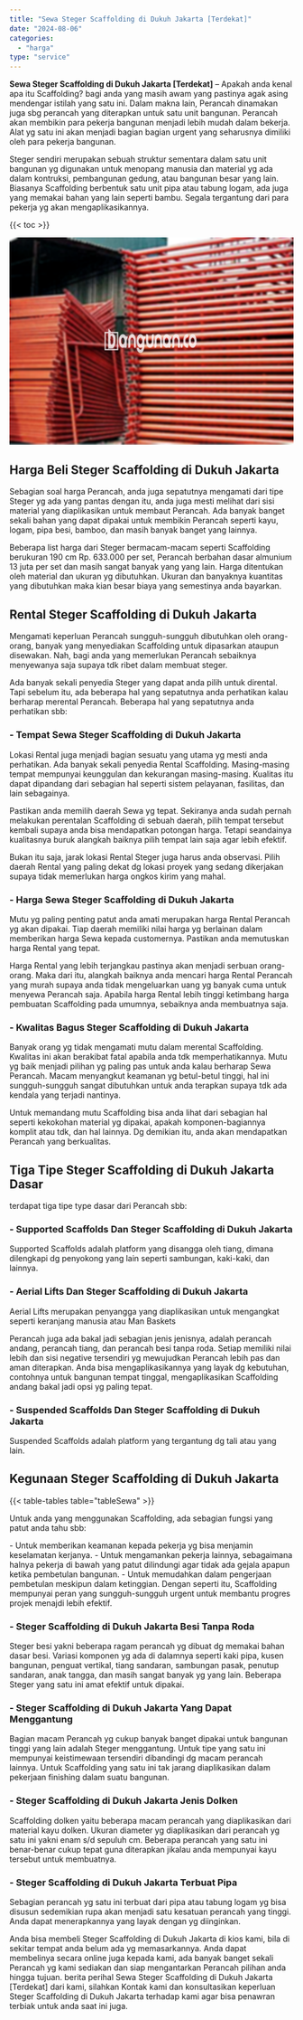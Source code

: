 ```yaml
---
title: "Sewa Steger Scaffolding di Dukuh Jakarta [Terdekat]"
date: "2024-08-06"
categories: 
  - "harga"
type: "service"
---
```


**Sewa Steger Scaffolding di Dukuh Jakarta \[Terdekat\]** – Apakah anda kenal apa itu Scaffolding? bagi anda yang masih awam yang pastinya agak asing mendengar istilah yang satu ini. Dalam makna lain, Perancah dinamakan juga sbg perancah yang diterapkan untuk satu unit bangunan. Perancah akan membikin para pekerja bangunan menjadi lebih mudah dalam bekerja. Alat yg satu ini akan menjadi bagian bagian urgent yang seharusnya dimiliki oleh para pekerja bangunan.

Steger sendiri merupakan sebuah struktur sementara dalam satu unit bangunan yg digunakan untuk menopang manusia dan material yg ada dalam kontruksi, pembangunan gedung, atau bangunan besar yang lain. Biasanya Scaffolding berbentuk satu unit pipa atau tabung logam, ada juga yang memakai bahan yang lain seperti bambu. Segala tergantung dari para pekerja yg akan mengaplikasikannya.

{{< toc >}}

![Sewa Steger Scaffolding di Dukuh Jakarta [Terdekat]](/images/sewa-scaffolding-steger-16.png)

## Harga Beli Steger Scaffolding di Dukuh Jakarta

Sebagian soal harga Perancah, anda juga sepatutnya mengamati dari tipe Steger yg ada yang pantas dengan itu, anda juga mesti melihat dari sisi material yang diaplikasikan untuk membaut Perancah. Ada banyak banget sekali bahan yang dapat dipakai untuk membikin Perancah seperti kayu, logam, pipa besi, bamboo, dan masih banyak banget yang lainnya.

Beberapa list harga dari Steger bermacam-macam seperti Scaffolding berukuran 190 cm Rp. 633.000 per set, Perancah berbahan dasar almunium 13 juta per set dan masih sangat banyak yang yang lain. Harga ditentukan oleh material dan ukuran yg dibutuhkan. Ukuran dan banyaknya kuantitas yang dibutuhkan maka kian besar biaya yang semestinya anda bayarkan.

## Rental Steger Scaffolding di Dukuh Jakarta

Mengamati keperluan Perancah sungguh-sungguh dibutuhkan oleh orang-orang, banyak yang menyediakan Scaffolding untuk dipasarkan ataupun disewakan. Nah, bagi anda yang memerlukan Perancah sebaiknya menyewanya saja supaya tdk ribet dalam membuat steger.

Ada banyak sekali penyedia Steger yang dapat anda pilih untuk dirental. Tapi sebelum itu, ada beberapa hal yang sepatutnya anda perhatikan kalau berharap merental Perancah. Beberapa hal yang sepatutnya anda perhatikan sbb:

### \- Tempat Sewa Steger Scaffolding di Dukuh Jakarta

Lokasi Rental juga menjadi bagian sesuatu yang utama yg mesti anda perhatikan. Ada banyak sekali penyedia Rental Scaffolding. Masing-masing tempat mempunyai keunggulan dan kekurangan masing-masing. Kualitas itu dapat dipandang dari sebagian hal seperti sistem pelayanan, fasilitas, dan lain sebagainya.

Pastikan anda memilih daerah Sewa yg tepat. Sekiranya anda sudah pernah melakukan perentalan Scaffolding di sebuah daerah, pilih tempat tersebut kembali supaya anda bisa mendapatkan potongan harga. Tetapi seandainya kualitasnya buruk alangkah baiknya pilih tempat lain saja agar lebih efektif.

Bukan itu saja, jarak lokasi Rental Steger juga harus anda observasi. Pilih daerah Rental yang paling dekat dg lokasi proyek yang sedang dikerjakan supaya tidak memerlukan harga ongkos kirim yang mahal.

### \- Harga Sewa Steger Scaffolding di Dukuh Jakarta

Mutu yg paling penting patut anda amati merupakan harga Rental Perancah yg akan dipakai. Tiap daerah memiliki nilai harga yg berlainan dalam memberikan harga Sewa kepada customernya. Pastikan anda memutuskan harga Rental yang tepat.

Harga Rental yang lebih terjangkau pastinya akan menjadi serbuan orang-orang. Maka dari itu, alangkah baiknya anda mencari harga Rental Perancah yang murah supaya anda tidak mengeluarkan uang yg banyak cuma untuk menyewa Perancah saja. Apabila harga Rental lebih tinggi ketimbang harga pembuatan Scaffolding pada umumnya, sebaiknya anda membuatnya saja.

### \- Kwalitas Bagus Steger Scaffolding di Dukuh Jakarta

Banyak orang yg tidak mengamati mutu dalam merental Scaffolding. Kwalitas ini akan berakibat fatal apabila anda tdk memperhatikannya. Mutu yg baik menjadi pilihan yg paling pas untuk anda kalau berharap Sewa Perancah. Macam menyangkut keamanan yg betul-betul tinggi, hal ini sungguh-sungguh sangat dibutuhkan untuk anda terapkan supaya tdk ada kendala yang terjadi nantinya.

Untuk memandang mutu Scaffolding bisa anda lihat dari sebagian hal seperti kekokohan material yg dipakai, apakah komponen-bagiannya komplit atau tdk, dan hal lainnya. Dg demikian itu, anda akan mendapatkan Perancah yang berkualitas.

## Tiga Tipe Steger Scaffolding di Dukuh Jakarta Dasar

terdapat tiga tipe type dasar dari Perancah sbb:

### \- Supported Scaffolds Dan Steger Scaffolding di Dukuh Jakarta

Supported Scaffolds adalah platform yang disangga oleh tiang, dimana dilengkapi dg penyokong yang lain seperti sambungan, kaki-kaki, dan lainnya.

### \- Aerial Lifts Dan Steger Scaffolding di Dukuh Jakarta

Aerial Lifts merupakan penyangga yang diaplikasikan untuk mengangkat seperti keranjang manusia atau Man Baskets

Perancah juga ada bakal jadi sebagian jenis jenisnya, adalah perancah andang, perancah tiang, dan perancah besi tanpa roda. Setiap memiliki nilai lebih dan sisi negative tersendiri yg mewujudkan Perancah lebih pas dan aman diterapkan. Anda bisa mengaplikasikannya yang layak dg kebutuhan, contohnya untuk bangunan tempat tinggal, mengaplikasikan Scaffolding andang bakal jadi opsi yg paling tepat.

### \- Suspended Scaffolds Dan Steger Scaffolding di Dukuh Jakarta

Suspended Scaffolds adalah platform yang tergantung dg tali atau yang lain.

## Kegunaan Steger Scaffolding di Dukuh Jakarta

{{< table-tables table="tableSewa" >}}

Untuk anda yang menggunakan Scaffolding, ada sebagian fungsi yang patut anda tahu sbb:

\- Untuk memberikan keamanan kepada pekerja yg bisa menjamin keselamatan kerjanya. - Untuk mengamankan pekerja lainnya, sebagaimana halnya pekerja di bawah yang patut dilindungi agar tidak ada gejala apapun ketika pembetulan bangunan. - Untuk memudahkan dalam pengerjaan pembetulan meskipun dalam ketinggian. Dengan seperti itu, Scaffolding mempunyai peran yang sungguh-sungguh urgent untuk membantu progres projek menajdi lebih efektif.

### \- Steger Scaffolding di Dukuh Jakarta Besi Tanpa Roda

Steger besi yakni beberapa ragam perancah yg dibuat dg memakai bahan dasar besi. Variasi komponen yg ada di dalamnya seperti kaki pipa, kusen bangunan, penguat vertikal, tiang sandaran, sambungan pasak, penutup sandaran, anak tangga, dan masih sangat banyak yg yang lain. Beberapa Steger yang satu ini amat efektif untuk dipakai.

### \- Steger Scaffolding di Dukuh Jakarta Yang Dapat Menggantung

Bagian macam Perancah yg cukup banyak banget dipakai untuk bangunan tinggi yang lain adalah Steger menggantung. Untuk tipe yang satu ini mempunyai keistimewaan tersendiri dibandingi dg macam perancah lainnya. Untuk Scaffolding yang satu ini tak jarang diaplikasikan dalam pekerjaan finishing dalam suatu bangunan.

### \- Steger Scaffolding di Dukuh Jakarta Jenis Dolken

Scaffolding dolken yaitu beberapa macam perancah yang diaplikasikan dari material kayu dolken. Ukuran diameter yg diaplikasikan dari perancah yg satu ini yakni enam s/d sepuluh cm. Beberapa perancah yang satu ini benar-benar cukup tepat guna diterapkan jikalau anda mempunyai kayu tersebut untuk membuatnya.

### \- Steger Scaffolding di Dukuh Jakarta Terbuat Pipa

Sebagian perancah yg satu ini terbuat dari pipa atau tabung logam yg bisa disusun sedemikian rupa akan menjadi satu kesatuan perancah yang tinggi. Anda dapat menerapkannya yang layak dengan yg diinginkan.

Anda bisa membeli Steger Scaffolding di Dukuh Jakarta di kios kami, bila di sekitar tempat anda belum ada yg memasarkannya. Anda dapat membelinya secara online juga kepada kami, ada banyak banget sekali Perancah yg kami sediakan dan siap mengantarkan Perancah pilihan anda hingga tujuan. berita perihal Sewa Steger Scaffolding di Dukuh Jakarta \[Terdekat\] dari kami, silahkan Kontak kami dan konsultasikan keperluan Steger Scaffolding di Dukuh Jakarta terhadap kami agar bisa penawran terbiak untuk anda saat ini juga.
